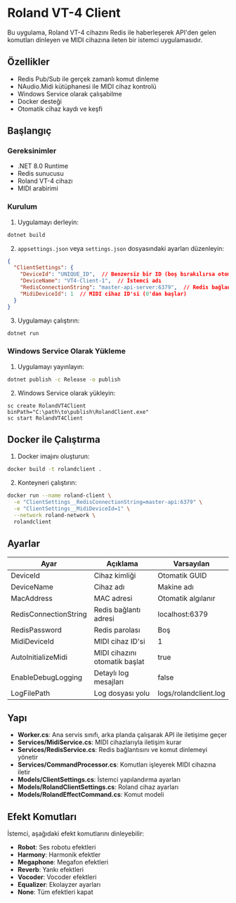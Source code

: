 # Roland VT-4 Client

Bu uygulama, Roland VT-4 cihazını Redis ile haberleşerek API'den gelen komutları dinleyen ve MIDI cihazına ileten bir istemci uygulamasıdır.

## Özellikler

- Redis Pub/Sub ile gerçek zamanlı komut dinleme
- NAudio.Midi kütüphanesi ile MIDI cihaz kontrolü
- Windows Service olarak çalışabilme
- Docker desteği
- Otomatik cihaz kaydı ve keşfi

## Başlangıç

### Gereksinimler

- .NET 8.0 Runtime
- Redis sunucusu
- Roland VT-4 cihazı
- MIDI arabirimi

### Kurulum

1. Uygulamayı derleyin:

```bash
dotnet build
```

2. `appsettings.json` veya `settings.json` dosyasındaki ayarları düzenleyin:

```json
{
  "ClientSettings": {
    "DeviceId": "UNIQUE_ID",  // Benzersiz bir ID (boş bırakılırsa otomatik oluşturulur)
    "DeviceName": "VT4-Client-1",  // İstemci adı
    "RedisConnectionString": "master-api-server:6379",  // Redis bağlantı adresi
    "MidiDeviceId": 1  // MIDI cihaz ID'si (0'dan başlar)
  }
}
```

3. Uygulamayı çalıştırın:

```bash
dotnet run
```

### Windows Service Olarak Yükleme

1. Uygulamayı yayınlayın:

```bash
dotnet publish -c Release -o publish
```

2. Windows Service olarak yükleyin:

```
sc create RolandVT4Client binPath="C:\path\to\publish\RolandClient.exe"
sc start RolandVT4Client
```

## Docker ile Çalıştırma

1. Docker imajını oluşturun:

```bash
docker build -t rolandclient .
```

2. Konteyneri çalıştırın:

```bash
docker run --name roland-client \
  -e "ClientSettings__RedisConnectionString=master-api:6379" \
  -e "ClientSettings__MidiDeviceId=1" \
  --network roland-network \
  rolandclient
```

## Ayarlar

| Ayar | Açıklama | Varsayılan |
|------|----------|------------|
| DeviceId | Cihaz kimliği | Otomatik GUID |
| DeviceName | Cihaz adı | Makine adı |
| MacAddress | MAC adresi | Otomatik algılanır |
| RedisConnectionString | Redis bağlantı adresi | localhost:6379 |
| RedisPassword | Redis parolası | Boş |
| MidiDeviceId | MIDI cihaz ID'si | 1 |
| AutoInitializeMidi | MIDI cihazını otomatik başlat | true |
| EnableDebugLogging | Detaylı log mesajları | false |
| LogFilePath | Log dosyası yolu | logs/rolandclient.log |

## Yapı

- **Worker.cs**: Ana servis sınıfı, arka planda çalışarak API ile iletişime geçer
- **Services/MidiService.cs**: MIDI cihazlarıyla iletişim kurar
- **Services/RedisService.cs**: Redis bağlantısını ve komut dinlemeyi yönetir
- **Services/CommandProcessor.cs**: Komutları işleyerek MIDI cihazına iletir
- **Models/ClientSettings.cs**: İstemci yapılandırma ayarları
- **Models/RolandClientSettings.cs**: Roland cihaz ayarları
- **Models/RolandEffectCommand.cs**: Komut modeli

## Efekt Komutları

İstemci, aşağıdaki efekt komutlarını dinleyebilir:

- **Robot**: Ses robotu efektleri
- **Harmony**: Harmonik efektler
- **Megaphone**: Megafon efektleri 
- **Reverb**: Yankı efektleri
- **Vocoder**: Vocoder efektleri
- **Equalizer**: Ekolayzer ayarları
- **None**: Tüm efektleri kapat
